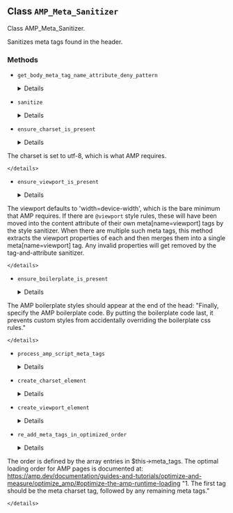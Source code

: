 ## Class `AMP_Meta_Sanitizer`

Class AMP_Meta_Sanitizer.

Sanitizes meta tags found in the header.

### Methods
* `get_body_meta_tag_name_attribute_deny_pattern`

	<details>

	```php
	private get_body_meta_tag_name_attribute_deny_pattern()
	```

	Get tag spec for meta tags which are allowed in the body.


	</details>
* `sanitize`

	<details>

	```php
	public sanitize()
	```

	Sanitize.


	</details>
* `ensure_charset_is_present`

	<details>

	```php
	protected ensure_charset_is_present()
	```

	Always ensure that we have an HTML 5 charset meta tag.

The charset is set to utf-8, which is what AMP requires.


	</details>
* `ensure_viewport_is_present`

	<details>

	```php
	protected ensure_viewport_is_present()
	```

	Always ensure we have a viewport tag.

The viewport defaults to &#039;width=device-width&#039;, which is the bare minimum that AMP requires. If there are `@viewport` style rules, these will have been moved into the content attribute of their own meta[name=viewport] tags by the style sanitizer. When there are multiple such meta tags, this method extracts the viewport properties of each and then merges them into a single meta[name=viewport] tag. Any invalid properties will get removed by the tag-and-attribute sanitizer.


	</details>
* `ensure_boilerplate_is_present`

	<details>

	```php
	protected ensure_boilerplate_is_present()
	```

	Always ensure we have a style[amp-boilerplate] and a noscript&gt;style[amp-boilerplate].

The AMP boilerplate styles should appear at the end of the head: &quot;Finally, specify the AMP boilerplate code. By putting the boilerplate code last, it prevents custom styles from accidentally overriding the boilerplate css rules.&quot;


	</details>
* `process_amp_script_meta_tags`

	<details>

	```php
	protected process_amp_script_meta_tags()
	```

	Parse and concatenate &lt;amp-script&gt; source meta tags.


	</details>
* `create_charset_element`

	<details>

	```php
	protected create_charset_element()
	```

	Create a new meta tag for the charset value.


	</details>
* `create_viewport_element`

	<details>

	```php
	protected create_viewport_element( $viewport )
	```

	Create a new meta tag for the viewport setting.


	</details>
* `re_add_meta_tags_in_optimized_order`

	<details>

	```php
	protected re_add_meta_tags_in_optimized_order()
	```

	Re-add the meta tags to the &lt;head&gt; node in the optimized order.

The order is defined by the array entries in $this-&gt;meta_tags.
 The optimal loading order for AMP pages is documented at: https://amp.dev/documentation/guides-and-tutorials/optimize-and-measure/optimize_amp/#optimize-the-amp-runtime-loading
 &quot;1. The first tag should be the meta charset tag, followed by any remaining meta tags.&quot;


	</details>
